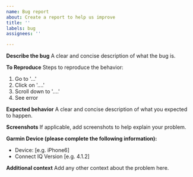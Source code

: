 ```yaml
---
name: Bug report
about: Create a report to help us improve
title: ''
labels: bug
assignees: ''

---
```


**Describe the bug**
A clear and concise description of what the bug is.

**To Reproduce**
Steps to reproduce the behavior:
1. Go to '...'
2. Click on '....'
3. Scroll down to '....'
4. See error

**Expected behavior**
A clear and concise description of what you expected to happen.

**Screenshots**
If applicable, add screenshots to help explain your problem.

**Garmin Device (please complete the following information):**
 - Device: [e.g. iPhone6]
 - Connect IQ Version [e.g. 4.1.2]

**Additional context**
Add any other context about the problem here.

